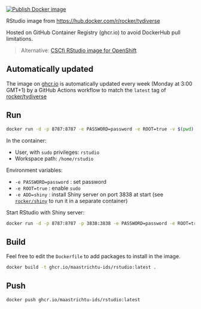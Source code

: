 [![Publish Docker image](https://github.com/MaastrichtU-IDS/rstudio/workflows/Publish%20Docker%20image/badge.svg)](https://github.com/MaastrichtU-IDS/rstudio/actions)

RStudio image from https://hub.docker.com/r/rocker/tydiverse

Hosted on GitHub Container Registry (ghcr.io) to avoid DockerHub pull limitations.

> Alternative: [CSCfi RStudio image for OpenShift](https://github.com/CSCfi/rstudio-openshift/blob/master/server/Dockerfile)

## Automatically updated

The image on [ghcr.io](https://ghcr.io) is automatically updated every week (Monday at 3:00 GMT+1) by a GitHub Actions workflow to match the `latest` tag of [rocker/tydiverse](https://hub.docker.com/r/rocker/tydiverse)

## Run

```bash
docker run -d -p 8787:8787 -e PASSWORD=password -e ROOT=true -v $(pwd):/home/rstudio ghcr.io/maastrichtu-ids/rstudio:latest
```

In the container:

* User, with `sudo` privileges: `rstudio`
* Workspace path: `/home/rstudio`

Environment variables:

* `-e PASSWORD=password` : set password
* `-e ROOT=true` : enable `sudo` 
* `-e ADD=shiny` : install Shiny server on port 3838 at start (see [`rocker/shiny`](https://github.com/rocker-org/shiny) to run it in a separate container)

Start RStudio with Shiny server:

```bash
docker run -d -p 8787:8787 -p 3838:3838 -e PASSWORD=password -e ROOT=true -e ADD=shiny -v $(pwd):/home/rstudio ghcr.io/maastrichtu-ids/rstudio:latest
```

## Build

Feel free to edit the `Dockerfile` to add packages to install in the image.

```bash
docker build -t ghcr.io/maastrichtu-ids/rstudio:latest .
```

## Push

```bash
docker push ghcr.io/maastrichtu-ids/rstudio:latest
```

